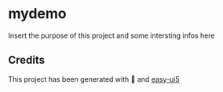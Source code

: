 # mydemo
Insert the purpose of this project and some intersting infos here


## Credits
This project has been generated with 💙 and [easy-ui5](https://github.com/SAP)
